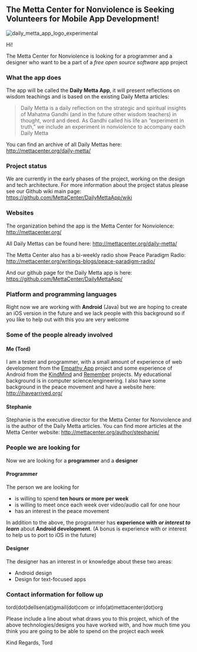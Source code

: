 ## The Metta Center for Nonviolence is Seeking Volunteers for Mobile App Development! 

![daily_metta_app_logo_experimental](https://cloud.githubusercontent.com/assets/10245688/7715842/556143c6-fe8c-11e4-9ed7-63f25032aebc.png)

Hi!

The Metta Center for Nonviolence is looking for a programmer and a designer who want to be a part of a *free open source software* app project


### What the app does
The app will be called the **Daily Metta App**, it will present reflections on wisdom teachings and is based on the existing Daily Metta articles:
> Daily Metta is a daily reflection on the strategic and spiritual insights of Mahatma Gandhi (and in the future other wisdom teachers) in thought, word and deed. As Gandhi called his life an “experiment in truth,” we include an experiment in nonviolence to accompany each Daily Metta

You can find an archive of all Daily Mettas here: http://mettacenter.org/daily-metta/


### Project status

We are currently in the early phases of the project, working on the design and tech architecture. For more information about the project status please see our Github wiki main page: https://github.com/MettaCenter/DailyMettaApp/wiki


### Websites

The organization behind the app is the Metta Center for Nonviolence: http://mettacenter.org/

All Daily Mettas can be found here: http://mettacenter.org/daily-metta/

The Metta Center also has a bi-weekly radio show Peace Paradigm Radio: http://mettacenter.org/writings-blogs/peace-paradigm-radio/

And our github page for the Daily Metta app is here: https://github.com/MettaCenter/DailyMettaApp/


### Platform and programming languages

Right now we are working with **Android** (Java) but we are hoping to create an iOS version in the future and we lack people with this background so if you like to help out with this you are very welcome


### Some of the people already involved

#### Me (Tord)

I am a tester and programmer, with a small amount of experience of web development from the [Empathy App](https://github.com/EmpathyApp/EmpathyApp) project and some experience of Android from the [KindMind](https://github.com/SunyataZero/KindMind) and [Remember](https://github.com/SunyataZero/Remember) projects. My educational background is in computer science/engineering. I also have some background in the peace movement and have a website here: http://ihavearrived.org/

#### Stephanie

Stephanie is the executive director for the Metta Center for Nonviolence and is the author of the Daily Metta articles. You can find more articles at the Metta Center website: http://mettacenter.org/author/stephanie/


### People we are looking for

Now we are looking for a **programmer** and a **designer**

#### Programmer

The person we are looking for 
* is willing to spend **ten hours or more per week**
* is willing to meet once each week over video/audio call for one hour
* has an interest in the peace movement

In addition to the above, the programmer has **experience with** ***or interest to learn*** about **Android development**. (A bonus is experience with or interest to help us to port to iOS in the future)

#### Designer

The designer has an interest in or knowledge about these two areas:
* Android design
* Design for text-focused apps


### Contact information for follow up
tord(dot)dellsen(at)gmail(dot)com or info(at)mettacenter(dot)org

Please include a line about what draws you to this project, which of the above technologies/designs you have worked with, and how much time you think you are going to be able to spend on the project each week

Kind Regards,
Tord
